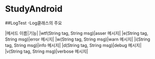 # StudyAndroid
##LogTest
-Log클래스의 주요 


|메서드 이름|기능|
|wtf(String tag, String msg)|asser 메시지|
|e(String tag, String msg)|error 메시지|
|w(String tag, String msg)|warn 메시지|
|i(String tag, String msg)|info 메시지|
|d(String tag, String msg)|debug 메시지|
|v(String tag, String msg)|verbose 메시지|
